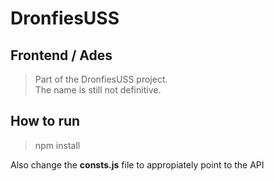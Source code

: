 # DronfiesUSS
## Frontend / Ades
> Part of the DronfiesUSS project. \
> The name is still not definitive.
## How to run
> npm install

Also change the **consts.js** file to appropiately point to the API
